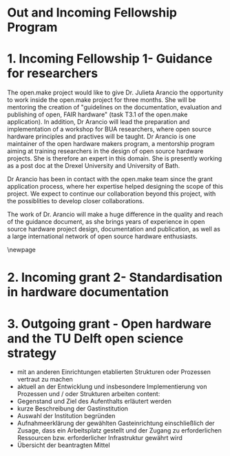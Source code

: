 # Out and Incoming Fellowship Program

# 1. Incoming Fellowship 1- Guidance for researchers

The open.make project would like to give Dr. Julieta Arancio the opportunity to work inside the open.make project for three months. She will be mentoring the creation of "guidelines on the documentation, evaluation and publishing of open, FAIR hardware" (task T3.1 of the open.make application).
In addition, Dr Arancio will lead the preparation and implementation of a workshop for BUA researchers, where open source hardware principles and practives will be taught.
Dr Arancio is one maintainer of the open hardware makers program, a mentorship program aiming at training researchers in the design of open source hardware projects. She is therefore an expert in this domain.
She is presently working as a post doc at the Drexel University and University of Bath.

Dr Arancio has been in contact with the open.make team since the grant application process, where her expertise helped designing the scope of this project. We expect to continue our collaboration beyond this project, with the possiblities to develop closer collaborations.

The work of Dr. Arancio will make a huge difference in the quality and reach of the guidance document, as she brings years of experience in open source hardware project design, documentation and publication, as well as a large international network of open source hardware enthusiasts.

\newpage

<!--
- an einem für das Objective relevanten Thema zu forschen
- Jenseits des Aufenthalts an einer der BUA Einrichtungen sollen die Fellows längerfristig Teil des Netzwerkes des Objective werden

content: 
- Mentorenrolle für ein Thema bzw. ein konkretes Projekt des Objective übernimmt
- nach dem initialen Gastaufenthalt regelmäßig im Austausch / Kontakt mit dem das Projekt bearbeitenden Team bleibt (Zusammenarbeit und den Austausch auch nachhaltig sicher zu stellen)
- führt in Absprache mit der gastgebenden Einrichtung Veranstaltungen durch
- Die gastgebende Einrichtung ergibt sich in Abhängigkeit vom Thema und der organisationalen Verankerung der das Thema bearbeitenden Arbeitsgruppe.
-->
# 2. Incoming grant 2- Standardisation in hardware documentation

# 3. Outgoing grant -  Open hardware and the TU Delft open science strategy

- mit an anderen Einrichtungen etablierten Strukturen oder Prozessen vertraut zu machen
- aktuell an der Entwicklung und insbesondere Implementierung von Prozessen und / oder Strukturen arbeiten
content:
- Gegenstand und Ziel des Aufenthalts erläutert werden
- kurze Beschreibung der Gastinstitution
-  Auswahl der Institution begründen
-  Aufnahmeerklärung der gewählten Gasteinrichtung einschließlich der Zusage, dass ein Arbeitsplatz gestellt und der Zugang zu erforderlichen Ressourcen bzw. erforderlicher Infrastruktur gewährt wird
-  Übersicht der beantragten Mittel